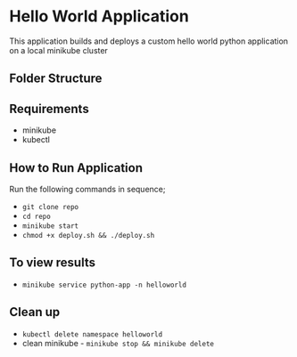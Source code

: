 # Hello World Application
 This application  builds and deploys a custom hello world python application on a local minikube cluster

 ## Folder Structure

 ## Requirements
- minikube
- kubectl

## How to Run Application
Run the following commands in sequence;
- `git clone repo` 
- `cd repo` 
- `minikube start` 
- `chmod +x deploy.sh && ./deploy.sh`

## To view results
- `minikube service python-app -n helloworld`

## Clean up
- `kubectl delete namespace helloworld`
- clean minikube - `minikube stop && minikube delete`
